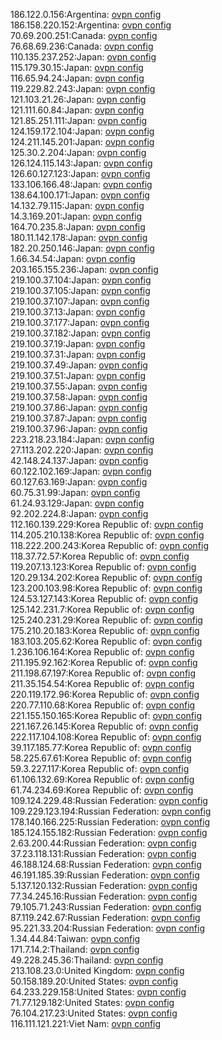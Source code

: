 186.122.0.156:Argentina: [ovpn config](vpn/186_122_0_156.ovpn)  
186.158.220.152:Argentina: [ovpn config](vpn/186_158_220_152.ovpn)  
70.69.200.251:Canada: [ovpn config](vpn/70_69_200_251.ovpn)  
76.68.69.236:Canada: [ovpn config](vpn/76_68_69_236.ovpn)  
110.135.237.252:Japan: [ovpn config](vpn/110_135_237_252.ovpn)  
115.179.30.15:Japan: [ovpn config](vpn/115_179_30_15.ovpn)  
116.65.94.24:Japan: [ovpn config](vpn/116_65_94_24.ovpn)  
119.229.82.243:Japan: [ovpn config](vpn/119_229_82_243.ovpn)  
121.103.21.26:Japan: [ovpn config](vpn/121_103_21_26.ovpn)  
121.111.60.84:Japan: [ovpn config](vpn/121_111_60_84.ovpn)  
121.85.251.111:Japan: [ovpn config](vpn/121_85_251_111.ovpn)  
124.159.172.104:Japan: [ovpn config](vpn/124_159_172_104.ovpn)  
124.211.145.201:Japan: [ovpn config](vpn/124_211_145_201.ovpn)  
125.30.2.204:Japan: [ovpn config](vpn/125_30_2_204.ovpn)  
126.124.115.143:Japan: [ovpn config](vpn/126_124_115_143.ovpn)  
126.60.127.123:Japan: [ovpn config](vpn/126_60_127_123.ovpn)  
133.106.166.48:Japan: [ovpn config](vpn/133_106_166_48.ovpn)  
138.64.100.171:Japan: [ovpn config](vpn/138_64_100_171.ovpn)  
14.132.79.115:Japan: [ovpn config](vpn/14_132_79_115.ovpn)  
14.3.169.201:Japan: [ovpn config](vpn/14_3_169_201.ovpn)  
164.70.235.8:Japan: [ovpn config](vpn/164_70_235_8.ovpn)  
180.11.142.178:Japan: [ovpn config](vpn/180_11_142_178.ovpn)  
182.20.250.146:Japan: [ovpn config](vpn/182_20_250_146.ovpn)  
1.66.34.54:Japan: [ovpn config](vpn/1_66_34_54.ovpn)  
203.165.155.236:Japan: [ovpn config](vpn/203_165_155_236.ovpn)  
219.100.37.104:Japan: [ovpn config](vpn/219_100_37_104.ovpn)  
219.100.37.105:Japan: [ovpn config](vpn/219_100_37_105.ovpn)  
219.100.37.107:Japan: [ovpn config](vpn/219_100_37_107.ovpn)  
219.100.37.13:Japan: [ovpn config](vpn/219_100_37_13.ovpn)  
219.100.37.177:Japan: [ovpn config](vpn/219_100_37_177.ovpn)  
219.100.37.182:Japan: [ovpn config](vpn/219_100_37_182.ovpn)  
219.100.37.19:Japan: [ovpn config](vpn/219_100_37_19.ovpn)  
219.100.37.31:Japan: [ovpn config](vpn/219_100_37_31.ovpn)  
219.100.37.49:Japan: [ovpn config](vpn/219_100_37_49.ovpn)  
219.100.37.51:Japan: [ovpn config](vpn/219_100_37_51.ovpn)  
219.100.37.55:Japan: [ovpn config](vpn/219_100_37_55.ovpn)  
219.100.37.58:Japan: [ovpn config](vpn/219_100_37_58.ovpn)  
219.100.37.86:Japan: [ovpn config](vpn/219_100_37_86.ovpn)  
219.100.37.87:Japan: [ovpn config](vpn/219_100_37_87.ovpn)  
219.100.37.96:Japan: [ovpn config](vpn/219_100_37_96.ovpn)  
223.218.23.184:Japan: [ovpn config](vpn/223_218_23_184.ovpn)  
27.113.202.220:Japan: [ovpn config](vpn/27_113_202_220.ovpn)  
42.148.24.137:Japan: [ovpn config](vpn/42_148_24_137.ovpn)  
60.122.102.169:Japan: [ovpn config](vpn/60_122_102_169.ovpn)  
60.127.63.169:Japan: [ovpn config](vpn/60_127_63_169.ovpn)  
60.75.31.99:Japan: [ovpn config](vpn/60_75_31_99.ovpn)  
61.24.93.129:Japan: [ovpn config](vpn/61_24_93_129.ovpn)  
92.202.224.8:Japan: [ovpn config](vpn/92_202_224_8.ovpn)  
112.160.139.229:Korea Republic of: [ovpn config](vpn/112_160_139_229.ovpn)  
114.205.210.138:Korea Republic of: [ovpn config](vpn/114_205_210_138.ovpn)  
118.222.200.243:Korea Republic of: [ovpn config](vpn/118_222_200_243.ovpn)  
118.37.72.57:Korea Republic of: [ovpn config](vpn/118_37_72_57.ovpn)  
119.207.13.123:Korea Republic of: [ovpn config](vpn/119_207_13_123.ovpn)  
120.29.134.202:Korea Republic of: [ovpn config](vpn/120_29_134_202.ovpn)  
123.200.103.98:Korea Republic of: [ovpn config](vpn/123_200_103_98.ovpn)  
124.53.127.143:Korea Republic of: [ovpn config](vpn/124_53_127_143.ovpn)  
125.142.231.7:Korea Republic of: [ovpn config](vpn/125_142_231_7.ovpn)  
125.240.231.29:Korea Republic of: [ovpn config](vpn/125_240_231_29.ovpn)  
175.210.20.183:Korea Republic of: [ovpn config](vpn/175_210_20_183.ovpn)  
183.103.205.62:Korea Republic of: [ovpn config](vpn/183_103_205_62.ovpn)  
1.236.106.164:Korea Republic of: [ovpn config](vpn/1_236_106_164.ovpn)  
211.195.92.162:Korea Republic of: [ovpn config](vpn/211_195_92_162.ovpn)  
211.198.67.197:Korea Republic of: [ovpn config](vpn/211_198_67_197.ovpn)  
211.35.154.54:Korea Republic of: [ovpn config](vpn/211_35_154_54.ovpn)  
220.119.172.96:Korea Republic of: [ovpn config](vpn/220_119_172_96.ovpn)  
220.77.110.68:Korea Republic of: [ovpn config](vpn/220_77_110_68.ovpn)  
221.155.150.165:Korea Republic of: [ovpn config](vpn/221_155_150_165.ovpn)  
221.167.26.145:Korea Republic of: [ovpn config](vpn/221_167_26_145.ovpn)  
222.117.104.108:Korea Republic of: [ovpn config](vpn/222_117_104_108.ovpn)  
39.117.185.77:Korea Republic of: [ovpn config](vpn/39_117_185_77.ovpn)  
58.225.67.61:Korea Republic of: [ovpn config](vpn/58_225_67_61.ovpn)  
59.3.227.117:Korea Republic of: [ovpn config](vpn/59_3_227_117.ovpn)  
61.106.132.69:Korea Republic of: [ovpn config](vpn/61_106_132_69.ovpn)  
61.74.234.69:Korea Republic of: [ovpn config](vpn/61_74_234_69.ovpn)  
109.124.229.48:Russian Federation: [ovpn config](vpn/109_124_229_48.ovpn)  
109.229.123.194:Russian Federation: [ovpn config](vpn/109_229_123_194.ovpn)  
178.140.166.225:Russian Federation: [ovpn config](vpn/178_140_166_225.ovpn)  
185.124.155.182:Russian Federation: [ovpn config](vpn/185_124_155_182.ovpn)  
2.63.200.44:Russian Federation: [ovpn config](vpn/2_63_200_44.ovpn)  
37.23.118.131:Russian Federation: [ovpn config](vpn/37_23_118_131.ovpn)  
46.188.124.68:Russian Federation: [ovpn config](vpn/46_188_124_68.ovpn)  
46.191.185.39:Russian Federation: [ovpn config](vpn/46_191_185_39.ovpn)  
5.137.120.132:Russian Federation: [ovpn config](vpn/5_137_120_132.ovpn)  
77.34.245.16:Russian Federation: [ovpn config](vpn/77_34_245_16.ovpn)  
79.105.71.243:Russian Federation: [ovpn config](vpn/79_105_71_243.ovpn)  
87.119.242.67:Russian Federation: [ovpn config](vpn/87_119_242_67.ovpn)  
95.221.33.204:Russian Federation: [ovpn config](vpn/95_221_33_204.ovpn)  
1.34.44.84:Taiwan: [ovpn config](vpn/1_34_44_84.ovpn)  
171.7.14.2:Thailand: [ovpn config](vpn/171_7_14_2.ovpn)  
49.228.245.36:Thailand: [ovpn config](vpn/49_228_245_36.ovpn)  
213.108.23.0:United Kingdom: [ovpn config](vpn/213_108_23_0.ovpn)  
50.158.189.20:United States: [ovpn config](vpn/50_158_189_20.ovpn)  
64.233.229.158:United States: [ovpn config](vpn/64_233_229_158.ovpn)  
71.77.129.182:United States: [ovpn config](vpn/71_77_129_182.ovpn)  
76.104.217.23:United States: [ovpn config](vpn/76_104_217_23.ovpn)  
116.111.121.221:Viet Nam: [ovpn config](vpn/116_111_121_221.ovpn)  
